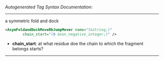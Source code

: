<!-- THIS IS AN AUTOGENERATED FILE: Don't edit it directly, instead change the schema definition in the code itself. -->

_Autogenerated Tag Syntax Documentation:_

---
a symmetric fold and dock

```xml
<AsymFoldandDockMoveRbJumpMover name="(&string;)"
        chain_start="(0 &non_negative_integer;)" />
```

-   **chain_start**: at what residue doe the chain to which the fragment belongs starts?

---
